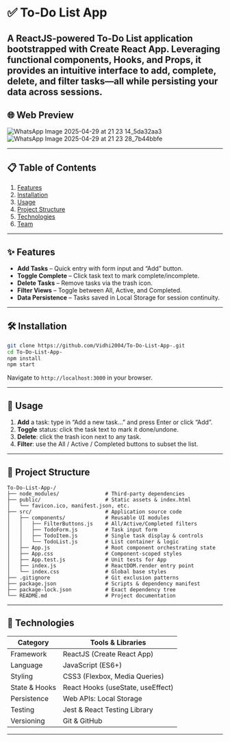 # ✅ To-Do List App

A **ReactJS**-powered To-Do List application bootstrapped with Create React App. Leveraging functional components, Hooks, and Props, it provides an intuitive interface to add, complete, delete, and filter tasks—all while persisting your data across sessions.
---

## 🌐 Web Preview

![WhatsApp Image 2025-04-29 at 21 23 14_5da32aa3](https://github.com/user-attachments/assets/acd614d6-9c44-45cd-b6f6-f9c378786c76)
![WhatsApp Image 2025-04-29 at 21 23 28_7b44bbfe](https://github.com/user-attachments/assets/07af5698-810d-47f3-9461-1d83e533a8b5)

---

## 📋 Table of Contents

1. [Features](#✨-features)  
2. [Installation](#🛠-installation)  
3. [Usage](#🚀-usage)  
4. [Project Structure](#📂-project-structure)  
5. [Technologies](#🧰-technologies)  
6. [Team](#👥-team)  

---

## ✨ Features

- **Add Tasks** – Quick entry with form input and “Add” button.  
- **Toggle Complete** – Click task text to mark complete/incomplete.  
- **Delete Tasks** – Remove tasks via the trash icon.  
- **Filter Views** – Toggle between All, Active, and Completed.  
- **Data Persistence** – Tasks saved in Local Storage for session continuity.

---

## 🛠 Installation

```bash
git clone https://github.com/Vidhi2004/To-Do-List-App-.git
cd To-Do-List-App-
npm install
npm start
```
Navigate to `http://localhost:3000` in your browser.

---

## 🚀 Usage

1. **Add** a task: type in “Add a new task…” and press Enter or click “Add”.  
2. **Toggle** status: click the task text to mark it done/undone.  
3. **Delete**: click the trash icon next to any task.  
4. **Filter**: use the All / Active / Completed buttons to subset the list.

---

## 📂 Project Structure

```
To-Do-List-App-/
├── node_modules/               # Third-party dependencies
├── public/                     # Static assets & index.html
│   └── favicon.ico, manifest.json, etc.
├── src/                        # Application source code
│   ├── components/             # Reusable UI modules
│   │   ├── FilterButtons.js    # All/Active/Completed filters
│   │   ├── TodoForm.js         # Task input form
│   │   ├── TodoItem.js         # Single task display & controls
│   │   └── TodoList.js         # List container & logic
│   ├── App.js                  # Root component orchestrating state
│   ├── App.css                 # Component-scoped styles
│   ├── App.test.js             # Unit tests for App
│   ├── index.js                # ReactDOM.render entry point
│   └── index.css               # Global base styles
├── .gitignore                  # Git exclusion patterns
├── package.json                # Scripts & dependency manifest
├── package-lock.json           # Exact dependency tree
└── README.md                   # Project documentation
```

---

## 🧰 Technologies

| Category       | Tools & Libraries                         |
|----------------|-------------------------------------------|
| Framework      | ReactJS (Create React App)                |
| Language       | JavaScript (ES6+)                         |
| Styling        | CSS3 (Flexbox, Media Queries)             |
| State & Hooks  | React Hooks (useState, useEffect)         |
| Persistence    | Web APIs: Local Storage                   |
| Testing        | Jest & React Testing Library              |
| Versioning     | Git & GitHub                              |

---

